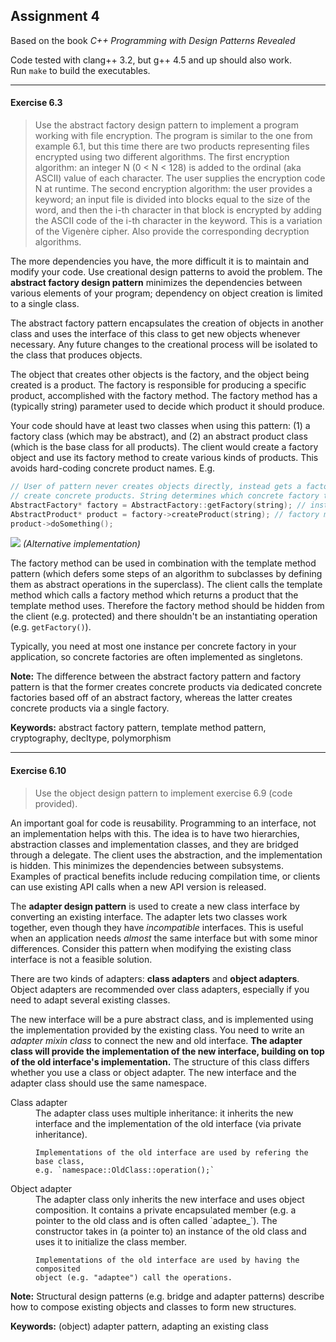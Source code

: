 Assignment 4
------------

Based on the book *C++ Programming with Design Patterns Revealed*

Code tested with clang++ 3.2, but g++ 4.5 and up should also work.  
Run `make` to build the executables.

---

#### Exercise 6.3
> Use the abstract factory design pattern to implement a program working with
> file encryption. The program is similar to the one from example 6.1, but this
> time there are two products representing files encrypted using two different
> algorithms.
> The first encryption algorithm: an integer N (0 < N < 128) is added to the
> ordinal (aka ASCII) value of each character. The user supplies the encryption
> code N at runtime.
> The second encryption algorithm: the user provides a keyword; an input file is
> divided into blocks equal to the size of the word, and then the i-th character
> in that block is encrypted by adding the ASCII code of the i-th character in
> the keyword. This is a variation of the Vigenère cipher.
> Also provide the corresponding decryption algorithms.

The more dependencies you have, the more difficult it is to maintain and modify
your code. Use creational design patterns to avoid the problem.
The **abstract factory design pattern** minimizes the dependencies between
various elements of your program; dependency on object creation is limited to a
single class. 

The abstract factory pattern encapsulates the creation of objects in another
class and uses the interface of this class to get new objects whenever
necessary. Any future changes to the creational process will be isolated to the
class that produces objects.

The object that creates other objects is the factory, and the object being
created is a product. The factory is responsible for producing a specific
product, accomplished with the factory method. The factory method has
a (typically string) parameter used to decide which product it should produce.

Your code should have at least two classes when using this pattern:
(1) a factory class (which may be abstract), and (2) an abstract product class
(which is the base class for all products).
The client would create a factory object and use its factory method to create
various kinds of products. This avoids hard-coding concrete product names. E.g.

```cpp
// User of pattern never creates objects directly, instead gets a factory to
// create concrete products. String determines which concrete factory to use.
AbstractFactory* factory = AbstractFactory::getFactory(string); // instantiating operation: returns a concrete factory
AbstractProduct* product = factory->createProduct(string); // factory method: returns a concrete product
product->doSomething();
```
![](http://i.imgur.com/0jcpdt9.png)
_(Alternative implementation)_

The factory method can be used in combination with the template method
pattern (which defers some steps of an algorithm to subclasses by defining them as abstract
operations in the superclass). The client calls the template method which calls a factory method
which returns a product that the template method uses.
Therefore the factory method should be hidden from the client (e.g. protected)
and there shouldn't be an instantiating operation (e.g. `getFactory()`).

Typically, you need at most one instance per concrete factory in your
application, so concrete factories are often implemented as singletons.

**Note:** The difference between the abstract factory pattern and factory pattern is
that the former creates concrete products via dedicated concrete factories based
off of an abstract factory, whereas the latter creates concrete products via
a single factory.

**Keywords:** abstract factory pattern, template method pattern, cryptography,
              decltype, polymorphism

---

#### Exercise 6.10
> Use the object design pattern to implement exercise 6.9 (code provided).

An important goal for code is reusability. Programming to an interface, not an
implementation helps with this. The idea is to have two hierarchies,
abstraction classes and implementation classes, and they are bridged through
a delegate. The client uses the abstraction, and the implementation is hidden.
This minimizes the dependencies between subsystems. Examples of practical
benefits include reducing compilation time, or clients can use existing API
calls when a new API version is released.

The **adapter design pattern** is used to create a new class interface by
converting an existing interface. The adapter lets two classes work together,
even though they have _incompatible_ interfaces. This is useful when an
application needs _almost_ the same interface but with some minor differences.
Consider this pattern when modifying the existing class interface is not a
feasible solution.

There are two kinds of adapters: **class adapters** and **object adapters**.
Object adapters are recommended over class adapters, especially if you need to
adapt several existing classes.

The new interface will be a pure abstract class, and is implemented using the
implementation provided by the existing class. You need to write an _adapter
mixin class_ to connect the new and old interface.
**The adapter class will provide the implementation of the new interface,
building on top of the old interface's implementation.**
The structure of this class differs whether you use a class or object adapter.
The new interface and the adapter class should use the same namespace.

<dl>
  <dt>Class adapter</dt>
  <dd>
    The adapter class uses multiple inheritance: it inherits the new interface
    and the implementation of the old interface (via private inheritance).

    Implementations of the old interface are used by refering the base class,
    e.g. `namespace::OldClass::operation();`
  </dd>
  <dt>Object adapter</dt>
  <dd>
    The adapter class only inherits the new interface and uses object
    composition. It contains a private encapsulated member (e.g. a pointer to
    the old class and is often called `adaptee_`). The constructor takes in (a
    pointer to) an instance of the old class and uses it to initialize the class
    member.

    Implementations of the old interface are used by having the composited
    object (e.g. "adaptee") call the operations.
  </dd>
</dl>

**Note:** Structural design patterns (e.g. bridge and adapter patterns) describe
how to compose existing objects and classes to form new structures.

**Keywords:** (object) adapter pattern, adapting an existing class
